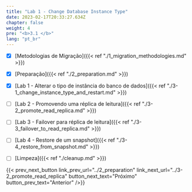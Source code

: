 ```yaml
---
title: "Lab 1 - Change Database Instance Type"
date: 2023-02-17T20:33:27.634Z
chapter: false
weight: 4
pre: "<b>3.1 </b>"
lang: "pt_br"
---
```


- [x] [Metodologias de Migração]({{< ref "./1_migration_methodologies.md" >}})
- [x] [Preparação]({{< ref "./2_preparation.md" >}})
- [x] [Lab 1 - Alterar o tipo de instância do banco de dados]({{< ref "./3-1_change_instance_type_and_restart.md" >}})
- [ ] [Lab 2 - Promovendo uma réplica de leitura]({{< ref "./3-2_promote_read_replica.md" >}})
- [ ] [Lab 3 - Failover para réplica de leitura]({{< ref "./3-3_failover_to_read_replica.md" >}})
- [ ] [Lab 4 - Restore de um snapshot]({{< ref "./3-4_restore_from_snapshot.md" >}})
- [ ] [Limpeza]({{< ref "./cleanup.md" >}})


{{< prev_next_button link_prev_url="../2_preparation" link_next_url="../3-2_promote_read_replica" button_next_text="Próximo" button_prev_text="Anterior" />}}